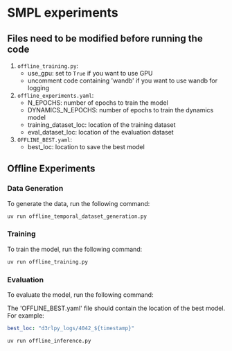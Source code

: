 # SMPL experiments

## Files need to be modified before running the code
1. `offline_training.py`:
    - use_gpu: set to `True` if you want to use GPU
    - uncomment code containing 'wandb' if you want to use wandb for logging
2. `offline_experiments.yaml`:
    - N_EPOCHS: number of epochs to train the model
    - DYNAMICS_N_EPOCHS: number of epochs to train the dynamics model
    - training_dataset_loc: location of the training dataset
    - eval_dataset_loc: location of the evaluation dataset
3. `OFFLINE_BEST.yaml`:
    - best_loc: location to save the best model

## Offline Experiments

### Data Generation
To generate the data, run the following command:

```bash
uv run offline_temporal_dataset_generation.py
```

### Training
To train the model, run the following command:

```bash
uv run offline_training.py
```

### Evaluation
To evaluate the model, run the following command:

The 'OFFLINE_BEST.yaml' file should contain the location of the best model. For example:
```yaml
best_loc: "d3rlpy_logs/4042_${timestamp}"
```

```bash
uv run offline_inference.py
```
